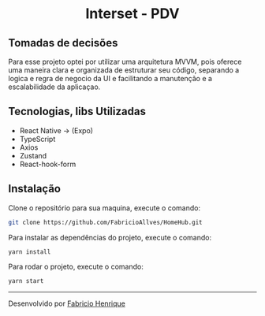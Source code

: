 <h1 align="center">Interset - PDV</h1>



## Tomadas de  decisões
Para esse projeto optei por utilizar uma arquitetura MVVM, pois oferece uma maneira clara e organizada de estruturar seu código, separando a logica  e regra de negocio da UI e facilitando a manutenção e a escalabilidade da aplicaçao.


## Tecnologias, libs Utilizadas

- React Native -> (Expo)
- TypeScript
- Axios
- Zustand
- React-hook-form


## Instalação

Clone o repositório para sua maquina, execute o comando:

```bash
git clone https://github.com/FabricioAllves/HomeHub.git
```

Para instalar as dependências do projeto, execute o comando:

```bash
yarn install
```

Para rodar o projeto, execute o comando:

```bash
yarn start
```



---

Desenvolvido por [Fabricio Henrique](https://www.linkedin.com/in/fabricio-26/)
